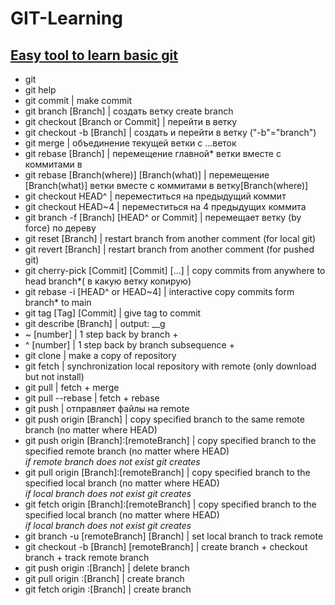 # GIT-Learning
[Easy tool to learn basic git](https://learngitbranching.js.org/?locale=en_US&DEMO=)<br>
---
- git<br>
- git help<br>
- git commit                                      | make commit<br>
- git branch [Branch]                             | создать ветку create branch<br>
- git checkout [Branch or Commit]                 | перейти в ветку<br>
- git checkout -b [Branch]                        | создать и перейти в ветку ("-b"="branch") <br>
- git merge                                       | объединение текущей ветки с ...веток<br>  
- git rebase [Branch]                             | перемещение главной* ветки вместе с коммитами в<br>
- git rebase [Branch(where)] [Branch(what)]       | перемещение [Branch(what)] ветки вместе с коммитами в ветку[Branch(where)]<br>
- git checkout HEAD^                              | переместиться на предыдущий коммит<br>
- git checkout HEAD~4                             | переместиться на 4 предыдущих коммита<br>
- git branch -f [Branch] [HEAD^ or Commit]        | перемещает ветку (by force) по дереву<br>
- git reset [Branch]                              | restart branch from another comment (for local git)<br>
- git revert [Branch]                             | restart branch from another comment (for pushed git)<br>
- git cherry-pick [Commit] [Commit] [...]         | copy commits from anywhere to head branch*( в какую ветку копирую)<br>
- git rebase -i [HEAD^ or HEAD~4]                 | interactive copy commits form branch* to main<br>
- git tag [Tag] [Commit]                          | give tag to commit<br>
- git describe [Branch]                           | output: <tag>_<numCommits>_g<hash><br>
- ~ [number]                                      | 1 step back by branch +<br>
- ^ [number]                                      | 1 step back by branch subsequence +<br>
- git clone                                       | make a copy of repository<br>
- git fetch                                       | synchronization local repository with remote (only download but not install)<br>
- git pull                                        | fetch + merge<br>
- git pull --rebase                               | fetch + rebase<br>
- git push                                        | отправляет файлы на remote<br>
- git push origin [Branch]                        | copy specified branch to the same remote branch (no matter where HEAD)<br>
- git push origin [Branch]:[remoteBranch]         | copy specified branch to the specified remote branch (no matter where HEAD) <br>
                                                *if remote branch does not exist git creates*<br>
- git pull origin [Branch]:[remoteBranch]         | copy specified branch to the specified local branch (no matter where HEAD) <br>
                                                *if local branch does not exist git creates*<br>
- git fetch origin [Branch]:[remoteBranch]        | copy specified branch to the specified local branch (no matter where HEAD) <br>
                                                *if local branch does not exist git creates*<br>
- git branch -u [remoteBranch] [Branch]           | set local branch to track remote<br>
- git checkout -b [Branch] [remoteBranch]         | create branch + checkout branch + track remote branch<br>
- git push origin :[Branch]                       | delete branch<br>
- git pull origin :[Branch]                       | create branch<br>
- git fetch origin :[Branch]                      | create branch<br>

